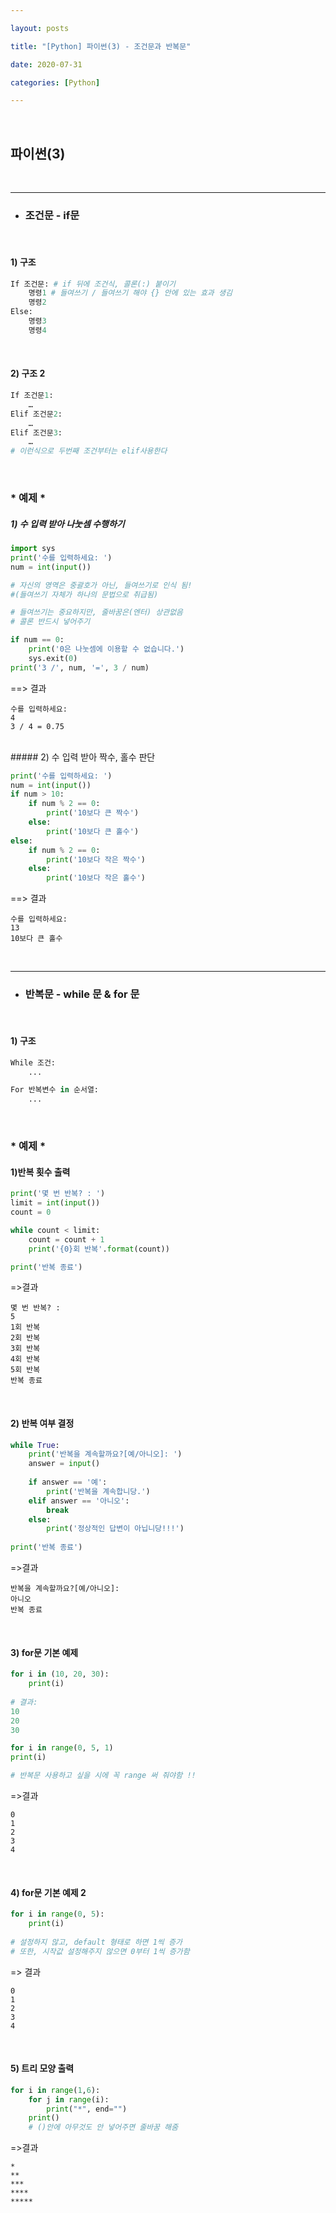 ```yaml
---

layout: posts

title: "[Python] 파이썬(3) - 조건문과 반복문"

date: 2020-07-31

categories: [Python]

---
```


<br>

## 파이썬(3)
<br>

- - -

- <h3>조건문 - if문</h3>

<br>

#### 1) 구조

```python
If 조건문: # if 뒤에 조건식, 콜론(:) 붙이기
	명령1 # 들여쓰기 / 들여쓰기 해야 {} 안에 있는 효과 생김
	명령2
Else:
	명령3
	명령4
```
<br>

#### 2) 구조 2

```python
If 조건문1:
	…
Elif 조건문2:
	…
Elif 조건문3:
	…
# 이런식으로 두번째 조건부터는 elif사용한다

```
<br>

### * 예제 *

##### 1) 수 입력 받아 나눗셈 수행하기

```python
import sys
print('수를 입력하세요: ')
num = int(input())

# 자신의 영역은 중괄호가 아닌, 들여쓰기로 인식 됨!
#(들여쓰기 자체가 하나의 문법으로 취급됨)

# 들여쓰기는 중요하지만, 줄바꿈은(엔터) 상관없음
# 콜론 반드시 넣어주기

if num == 0:
    print('0은 나눗셈에 이용할 수 없습니다.')
    sys.exit(0) 
print('3 /', num, '=', 3 / num)
```
==> 결과

```
수를 입력하세요: 
4
3 / 4 = 0.75
```

<br>
##### 2) 수 입력 받아 짝수, 홀수 판단

```python
print('수를 입력하세요: ')
num = int(input())
if num > 10:
    if num % 2 == 0:
        print('10보다 큰 짝수')
    else:
        print('10보다 큰 홀수')
else:
    if num % 2 == 0:
        print('10보다 작은 짝수')
    else:
        print('10보다 작은 홀수')
```

==> 결과

```
수를 입력하세요: 
13
10보다 큰 홀수

```


<br>

- - -

- <h3>반복문 - while 문 & for 문</h3>

<br>

#### 1) 구조

```python
While 조건:
	...
```

```python
For 반복변수 in 순서열:
	...
```
<br>

### * 예제 *

#### 1)반복 횟수 출력

```python
print('몇 번 반복? : ')
limit = int(input())
count = 0

while count < limit:
    count = count + 1
    print('{0}회 반복'.format(count))

print('반복 종료')

```
=>결과

```
몇 번 반복? :
5
1회 반복
2회 반복
3회 반복
4회 반복
5회 반복
반복 종료
```
<br>

#### 2) 반복 여부 결정

```python
while True:
    print('반복을 계속할까요?[예/아니오]: ')
    answer = input()
    
    if answer == '예':
        print('반복을 계속합니당.')
    elif answer == '아니오':
        break
    else:
        print('정상적인 답변이 아닙니당!!!')
        
print('반복 종료')
```
=>결과
```
반복을 계속할까요?[예/아니오]:
아니오
반복 종료
```

<br>

#### 3) for문 기본 예제

```python
for i in (10, 20, 30):
    print(i)
    
# 결과:
10
20
30
```

```python
for i in range(0, 5, 1)
print(i)

# 반복문 사용하고 싶을 시에 꼭 range 써 줘야함 !!
```
=>결과

```
0
1
2
3
4
```
<br>

#### 4) for문 기본 예제 2

```python
for i in range(0, 5):
    print(i)
    
# 설정하지 않고, default 형태로 하면 1씩 증가
# 또한, 시작값 설정해주지 않으면 0부터 1씩 증가함
```
=> 결과

```
0
1
2
3
4
```

<br>

#### 5) 트리 모양 출력

```python
for i in range(1,6):
    for j in range(i):
        print("*", end="")
    print()
    # ()안에 아무것도 안 넣어주면 줄바꿈 해줌
```
=>결과

```
*
**
***
****
*****
```

<br>

<br>
